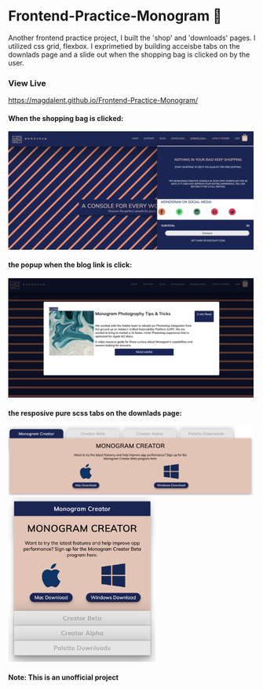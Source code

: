 # Frontend-Practice-Monogram 🎹
Another frontend practice project, I built the 'shop' and 'downloads' pages. I utilized css grid, flexbox. I exprimetied by building acceisbe tabs on the downlads page and a slide out when the shopping bag is clicked on by the user.
### View Live
https://magdalent.github.io/Frontend-Practice-Monogram/
#### When the shopping bag is clicked:
<img src="https://github.com/magdalent/Frontend-Practice-Monogram/blob/main/img1.png" alt="drawing" width="500"/>

#### the popup when the blog link is click:
<img src="https://github.com/magdalent/Frontend-Practice-Monogram/blob/main/img2.png" alt="drawing" width="500"/>

#### the resposive pure scss tabs on the downlads page:
<img src="https://github.com/magdalent/Frontend-Practice-Monogram/blob/main/img3.png" alt="drawing" width="500"/>
<img src="https://github.com/magdalent/Frontend-Practice-Monogram/blob/main/img4.png" alt="drawing" width="300"/>

#### Note: This is an unofficial project
